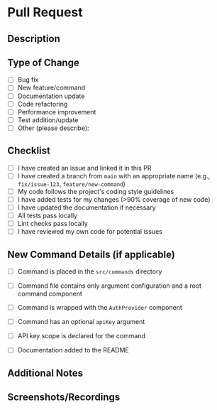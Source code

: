 # Pull Request

## Description
<!-- Provide a brief summary of the changes made in this PR -->

## Type of Change
- [ ] Bug fix
- [ ] New feature/command
- [ ] Documentation update
- [ ] Code refactoring
- [ ] Performance improvement
- [ ] Test addition/update
- [ ] Other (please describe):

## Checklist
- [ ] I have created an issue and linked it in this PR
- [ ] I have created a branch from `main` with an appropriate name (e.g., `fix/issue-123`, `feature/new-command`)
- [ ] My code follows the project's coding style guidelines
- [ ] I have added tests for my changes (>90% coverage of new code)
- [ ] I have updated the documentation if necessary
- [ ] All tests pass locally
- [ ] Lint checks pass locally
- [ ] I have reviewed my own code for potential issues

## New Command Details (if applicable)
- [ ] Command is placed in the `src/commands` directory
- [ ] Command file contains only argument configuration and a root command component
- [ ] Command is wrapped with the `AuthProvider` component
- [ ] Command has an optional `apiKey` argument
- [ ] API key scope is declared for the command
- [ ] Documentation added to the README


## Additional Notes
<!-- Any additional information that might be helpful for reviewers -->

## Screenshots/Recordings
<!-- Include a Loom recording demonstrating the command/feature/fix in action here. Recordings should include all edge cases required in the issue. -->
